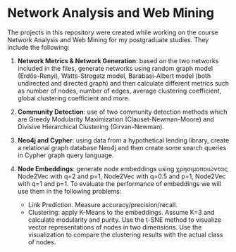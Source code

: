 # Network Analysis and Web Mining

The projects in this repository were created while working on the course Network Analysis and Web Mining for my postgraduate studies. They include the following:

1. **Network Metrics & Network Generation**: based on the two networks included in the files, generate networks using random graph model (Erdős-Renyi), Watts-Strogatz model, Barabasi-Albert model (both undirected and directed graph) and then calculate different metrics such as number of nodes, number of edges, average clustering coefficient, global clustering coefficient and more.

2. **Community Detection**: use of two community detection methods which are Greedy Modularity Maximization (Clauset-Newman-Moore) and Divisive Hierarchical Clustering (Girvan-Newman).

3. **Neo4j and Cypher**: using data from a hypothetical lending library, create a relational graph database Neo4j and then create some search queries in Cypher graph query language.

4. **Node Embeddings**: generate node embeddings using χρησιμοποιώντας Node2Vec with q=2 and p=1, Node2Vec with q=0.5 and p=1, Node2Vec with q=1 and p=1. To evaluate the performance of embeddings we will use them in the following problems:

    - Link Prediction. Measure accuracy/precision/recall.
    - Clustering: apply K-Means to the embeddings. Assume K=3 and calculate modularity and purity. Use the t-SNE method to visualize vector representations of nodes in two dimensions. Use the visualization to compare the clustering results with the actual class of nodes.
